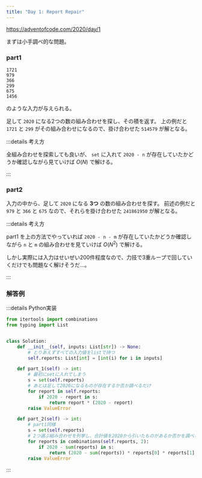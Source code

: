 ```yaml
---
title: "Day 1: Report Repair"
---
```


https://adventofcode.com/2020/day/1

まずは小手調べ的な問題。


### part1

```
1721
979
366
299
675
1456
```

のような入力が与えられる。

足して `2020` になる2つの数の組み合わせを探し、その積を返す。
上の例だと `1721` と `299` がその組み合わせになるので、掛け合わせた `514579` が解となる。

:::details 考え方

全組み合わせを探索しても良いが、 `set` に入れて `2020 - n` が存在していたかどうか確認しながら見ていけば $O(N)$ で解ける。

:::


### part2

入力の中から、足して `2020` になる **3つ** の数の組み合わせを探す。
前述の例だと `979` と `366` と `675` なので、それらを掛け合わせた `241861950` が解となる。

:::details 考え方

part1 を上の方法でやっていれば `2020 - n - m` が存在していたかどうか確認しながら `n` と `m` の組み合わせを見ていけば $O(N^2)$ で解ける。

しかし実際には入力はせいぜい200件程度なので、力技で3重ループで回していくだけでも問題なく解けそうだ…。

:::


### 解答例

:::details Python実装

```python
from itertools import combinations
from typing import List


class Solution:
    def __init__(self, inputs: List[str]) -> None:
        # とりあえずすべての入力値をlistで持つ
        self.reports: List[int] = [int(i) for i in inputs]

    def part_1(self) -> int:
        # 最初にsetに入れてしまう
        s = set(self.reports)
        # あとは足して2020になるものが存在するか否か調べるだけ
        for report in self.reports:
            if 2020 - report in s:
                return report * (2020 - report)
        raise ValueError

    def part_2(self) -> int:
        # part1同様
        s = set(self.reports)
        # 2つ選ぶ組み合わせを列挙し、合計値を2020から引いたものがあるか否かを調べる
        for reports in combinations(self.reports, 2):
            if 2020 - sum(reports) in s:
                return (2020 - sum(reports)) * reports[0] * reports[1]
        raise ValueError
```

:::
